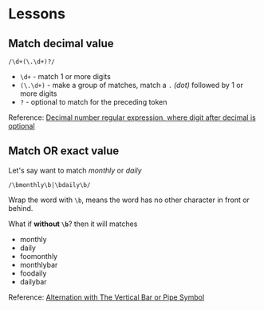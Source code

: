 # Lessons

## Match decimal value

```
/\d+(\.\d+)?/
```

- `\d+` - match 1 or more digits
- `(\.\d+)` - make a group of matches, match a `.` _(dot)_ followed by 1 or more digits
- `?` - optional to match for the preceding token

Reference: [Decimal number regular expression, where digit after decimal is optional](http://stackoverflow.com/questions/12117024/decimal-number-regular-expression-where-digit-after-decimal-is-optional/12117062#12117062)

## Match OR exact value

Let's say want to match _monthly_ or _daily_

```
/\bmonthly\b|\bdaily\b/
```

Wrap the word with `\b`, means the word has no other character in front or behind.

What if **without `\b`**? then it will matches

- monthly
- daily
- foomonthly
- monthlybar
- foodaily
- dailybar

Reference: [Alternation with The Vertical Bar or Pipe Symbol](http://www.regular-expressions.info/alternation.html)
